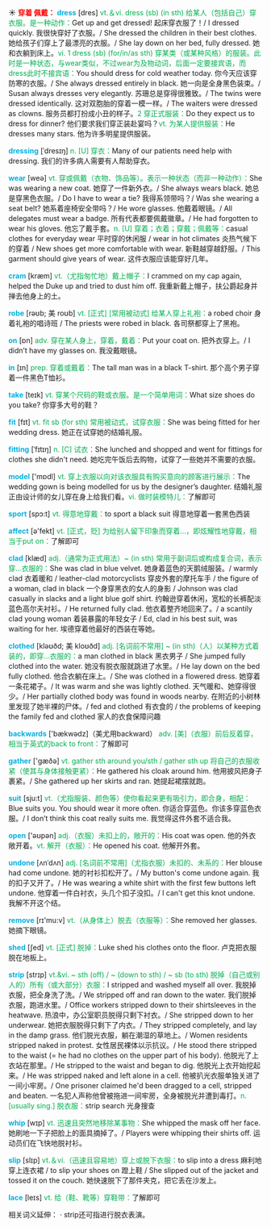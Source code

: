 ☀ <font color="red">**穿着 佩戴：**</font>
<font color="sky blue">**dress**</font> [dres] 
<font color="#00b050">vt.＆vi. dress (sb) (in sth) 给某人（包括自己）穿衣服。是一种动作：</font>Get up and get dressed! 起床穿衣服了！/ I dressed quickly. 我很快穿好了衣服。/ She dressed the children in their best clothes. 她给孩子们穿上了最漂亮的衣服。/ She lay down on her bed, fully dressed. 她和衣躺到床上。<font color="#00b050">vi. 1 dress (sb) (for/in/as sth) 穿某类（或某种风格）的服装。此时是一种状态，与wear类似，不过wear为及物动词，后面一定要接宾语，而dress此时不接宾语：</font>You should dress for cold weather today. 你今天应该穿防寒的衣服。/ She always dressed entirely in black. 她一向是全身黑色装束。/ Susan always dresses very elegantly. 苏珊总是穿得很雅致。/ The twins were dressed identically. 这对双胞胎的穿着一模一样。/ The waiters were dressed as clowns. 服务员都打扮成小丑的样子。<font color="#00b050">2 穿正式服装：</font>Do they expect us to dress for dinner? 他们要求我们穿正装赴宴吗？<font color="#00b050">vt. 为某人提供服装：</font>He dresses many stars. 他为许多明星提供服装。

<font color="sky blue">**dressing**</font> [ˈdresɪŋ]
<font color="#00b050">n. [U] 穿衣：</font>Many of our patients need help with dressing. 我们的许多病人需要有人帮助穿衣。

<font color="sky blue">**wear**</font> [weə] 
<font color="#00b050">vt. 穿或佩戴（衣物、饰品等）。表示一种状态（而非一种动作）：</font>She was wearing a new coat. 她穿了一件新外衣。/ She always wears black. 她总是穿黑色衣服。/ Do I have to wear a tie? 我得系领带吗？/ Was she wearing a seat belt? 她系着座椅安全带吗？/ He wore glasses. 他戴着眼镜。/ All delegates must wear a badge. 所有代表都要佩戴徽章。/ He had forgotten to wear his gloves. 他忘了戴手套。<font color="#00b050">n. [U] 穿着；衣着；穿戴；佩戴等：</font>casual clothes for everyday wear 平时穿的休闲服 / wear in hot climates 炎热气候下的穿着 / New shoes get more comfortable with wear. 新鞋越穿越舒服。/ This garment should give years of wear. 这件衣服应该能穿好几年。
                        
<font color="sky blue">**cram**</font> [kræm]
<font color="#00b050">vt.（尤指匆忙地）戴上帽子：</font>I crammed on my cap again, helped the Duke up and tried to dust him off. 我重新戴上帽子，扶公爵起身并掸去他身上的土。         

<font color="sky blue">**robe**</font> [rəʊb; 美 roʊb]
<font color="#00b050">vt. [正式] [常用被动式] 给某人穿上礼袍：</font>a robed choir 身着礼袍的唱诗班 / The priests were robed in black. 各司祭都穿上了黑袍。

<font color="sky blue">**on**</font> [ɒn] 
<font color="#00b050">adv. 穿在某人身上，穿着，戴着：</font>Put your coat on. 把外衣穿上。/ I didn’t have my glasses on. 我没戴眼镜。

<font color="sky blue">**in**</font> [ɪn] 
<font color="#00b050">prep. 穿着或戴着：</font>The tall man was in a black T-shirt. 那个高个男子穿着一件黑色T恤衫。

<font color="sky blue">**take**</font> [teɪk] 
<font color="#00b050">vt. 穿某个尺码的鞋或衣服。是一个简单用词：</font>What size shoes do you take? 你穿多大号的鞋？

<font color="sky blue">**fit**</font> [fɪt] 
<font color="#00b050">vt. fit sb (for sth) 常用被动式，试穿衣服：</font>She was being fitted for her wedding dress. 她正在试穿她的结婚礼服。
           
<font color="sky blue">**fitting**</font> [ˈfɪtɪŋ]
<font color="#00b050">n. [C] 试衣：</font>She lunched and shopped and went for fittings for clothes she didn't need. 她吃完午饭后去购物，试穿了一些她并不需要的衣服。
 
<font color="sky blue">**model**</font> ['mɒdl] 
<font color="#00b050">vt. 穿上衣服以向对该衣服具有购买意向的顾客进行展示：</font>The wedding gown is being modelled for us by the designer’s daughter. 结婚礼服正由设计师的女儿穿在身上给我们看。<font color="#00b050">vi. 做时装模特儿：</font>了解即可

<font color="sky blue">**sport**</font> [spɔ:t] 
<font color="#00b050">vt. 得意地穿戴：</font>to sport a black suit 得意地穿着一套黑色西装

<font color="sky blue">**affect**</font> [ə'fekt] 
<font color="#00b050">vt. [正式，贬] 为给别人留下印象而穿着…，即炫耀性地穿戴，相当于put on：</font>了解即可
           
<font color="sky blue">**clad**</font> [klæd]
<font color="#00b050">adj.（通常为正式用法）~ (in sth) 常用于副词后或构成复合词，表示穿…衣服的：</font>She was clad in blue velvet. 她身着蓝色的天鹅绒服装。/ warmly clad 衣着暖和 / leather-clad motorcyclists 穿皮外套的摩托车手 / the figure of a woman, clad in black 一个身穿黑衣的女人的身影 / Johnson was clad casually in slacks and a light blue golf shirt. 约翰逊穿着休闲，宽松的长裤配淡蓝色高尔夫衬衫。/ He returned fully clad. 他衣着整齐地回来了。/ a scantily clad young woman 着装暴露的年轻女子 / Ed, clad in his best suit, was waiting for her. 埃德穿着他最好的西装在等她。
           
<font color="sky blue">**clothed**</font> [kləʊðd; 美 kloʊðd]
<font color="#00b050">adj. [名词前不常用] ~ (in sth)（人）以某种方式着装的，即穿…衣服的：</font>a man clothed in black 黑衣男子 / She jumped fully clothed into the water. 她没有脱衣服就跳进了水里。/ He lay down on the bed fully clothed. 他合衣躺在床上。/ She was clothed in a flowered dress. 她穿着一条花裙子。/ It was warm and she was lightly clothed. 天气暖和、她穿得很少。/ Her partially clothed body was found in woods nearby. 在附近的小树林里发现了她半裸的尸体。/ fed and clothed 有衣食的 / the problems of keeping the family fed and clothed 家人的衣食保障问趣

<font color="sky blue">**backwards**</font> ['bækwədz]（美尤用backward）
<font color="#00b050">adv. [美]（衣服）前后反着穿，相当于英式的back to front：</font>了解即可 

<font color="sky blue">**gather**</font> ['ɡæðə] 
<font color="#00b050">vt. gather sth around you/sth / gather sth up 将自己的衣服收紧（使其与身体接触更紧）：</font>He gathered his cloak around him. 他用披风把身子裹紧。/ She gathered up her skirts and ran. 她提起裙摆就跑。

<font color="sky blue">**suit**</font> [sju:t] 
<font color="#00b050">vt.（尤指服装、颜色等）使你看起来更有吸引力，即合身，相配：</font>Blue suits you. You should wear it more often. 你适合穿蓝色。你该多穿蓝色衣服。/ I don’t think this coat really suits me. 我觉得这件外套不适合我。

<font color="sky blue">**open**</font> ['əʊpən] 
<font color="#00b050">adj.（衣服）未扣上的，敞开的：</font>His coat was open. 他的外衣敞开着。<font color="#00b050">vt. 解开（衣服）：</font>He opened his coat. 他解开外套。
           
<font color="sky blue">**undone**</font> [ʌnˈdʌn]
<font color="#00b050">adj. [名词前不常用]（尤指衣服）未扣的、未系的：</font>Her blouse had come undone. 她的衬衫扣松开了。/ My button's come undone again. 我的扣子又开了。/ He was wearing a white shirt with the first few buttons left undone. 他穿着一件白衬衣，头几个扣子没扣。/ I can't get this knot undone. 我解不开这个结。

<font color="sky blue">**remove**</font> [rɪ'mu:v] 
<font color="#00b050">vt.（从身体上）脱去（衣服等）：</font>She removed her glasses. 她摘下眼镜。
                      
<font color="sky blue">**shed**</font> [ʃed]
<font color="#00b050">vt. [正式] 脱掉：</font>Luke shed his clothes onto the floor. 卢克把衣服脱在地板上。

<font color="sky blue">**strip**</font> [strɪp]
<font color="#00b050">vt.&vi. ~ sth (off) / ~ (down to sth) / ~ sb (to sth) 脱掉（自己或别人的）所有（或大部分）衣服：</font>I stripped and washed myself all over. 我脱掉衣服，把全身洗了洗。/ We stripped off and ran down to the water. 我们脱掉衣服，跑进水里。/ Office workers stripped down to their shirtsleeves in the heatwave. 热浪中，办公室职员脱得只剩下衬衣。/ She stripped down to her underwear. 她把衣服脱得只剩下了内衣。/ They stripped completely, and lay in the damp grass. 他们脱光衣服，躺在潮湿的草地上。/ Women residents stripped naked in protest. 女性居民裸体以示抗议。/ He stood there stripped to the waist (= he had no clothes on the upper part of his body). 他脱光了上衣站在那里。/ He stripped to the waist and began to dig. 他脱光上衣开始挖起来。/ He was stripped naked and left alone in a cell. 他被扒光衣服单独关进了一间小牢房。/ One prisoner claimed he'd been dragged to a cell, stripped and beaten. 一名犯人声称他曾被拖进一间牢房，全身被脱光并遭到毒打。<font color="#00b050">n. [usually sing.] 脱衣服：</font>strip search 光身搜查
           
<font color="sky blue">**whip**</font> [wɪp]
<font color="#00b050">vt. 迅速且突然地移除某事物：</font>She whipped the mask off her face. 她刷地一下子把脸上的面具摘掉了。/ Players were whipping their shirts off. 运动员们在飞快地脱衬衫。

<font color="sky blue">**slip**</font> [slɪp] 
<font color="#00b050">vt.＆vi.（迅速且容易地）穿上或脱下衣服：</font>to slip into a dress 麻利地穿上连衣裙 / to slip your shoes on 蹬上鞋 / She slipped out of the jacket and tossed it on the couch. 她快速脱下了那件夹克，把它丢在沙发上。
           
<font color="sky blue">**lace**</font> [leɪs]
<font color="#00b050">vt. 给（鞋、靴等）穿鞋带：</font>了解即可

相关词义延伸：
· strip还可指进行脱衣表演。
